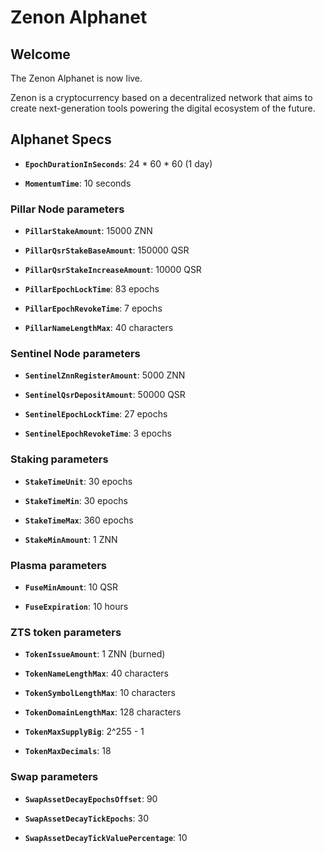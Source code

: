 # Zenon Alphanet

## Welcome

The Zenon Alphanet is now live.

Zenon is a cryptocurrency based on a decentralized network that aims to create next-generation tools powering the digital ecosystem of the future.

## Alphanet Specs

- **`EpochDurationInSeconds`**: 24 * 60 * 60 (1 day)

- **`MomentumTime`**: 10 seconds

### Pillar Node parameters

- **`PillarStakeAmount`**: 15000 ZNN

- **`PillarQsrStakeBaseAmount`**: 150000 QSR

- **`PillarQsrStakeIncreaseAmount`**: 10000 QSR

- **`PillarEpochLockTime`**: 83 epochs

- **`PillarEpochRevokeTime`**: 7 epochs

- **`PillarNameLengthMax`**: 40 characters

### Sentinel Node parameters

- **`SentinelZnnRegisterAmount`**: 5000 ZNN

- **`SentinelQsrDepositAmount`**: 50000 QSR

- **`SentinelEpochLockTime`**: 27 epochs

- **`SentinelEpochRevokeTime`**: 3 epochs

### Staking parameters

- **`StakeTimeUnit`**: 30 epochs

- **`StakeTimeMin`**: 30 epochs

- **`StakeTimeMax`**: 360 epochs

- **`StakeMinAmount`**: 1 ZNN

### Plasma parameters

- **`FuseMinAmount`**: 10 QSR

- **`FuseExpiration`**: 10 hours

### ZTS token parameters

- **`TokenIssueAmount`**: 1 ZNN (burned)

- **`TokenNameLengthMax`**: 40 characters

- **`TokenSymbolLengthMax`**: 10 characters

- **`TokenDomainLengthMax`**: 128 characters

- **`TokenMaxSupplyBig`**: 2^255 - 1

- **`TokenMaxDecimals`**: 18

### Swap parameters

- **`SwapAssetDecayEpochsOffset`**: 90

- **`SwapAssetDecayTickEpochs`**: 30

- **`SwapAssetDecayTickValuePercentage`**: 10
